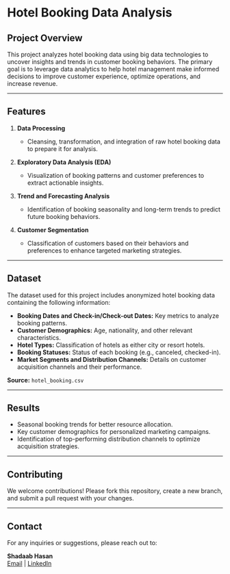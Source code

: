 # Hotel Booking Data Analysis

## Project Overview
This project analyzes hotel booking data using big data technologies to uncover insights and trends in customer booking behaviors. The primary goal is to leverage data analytics to help hotel management make informed decisions to improve customer experience, optimize operations, and increase revenue.

---

## Features

1. **Data Processing**
   - Cleansing, transformation, and integration of raw hotel booking data to prepare it for analysis.

2. **Exploratory Data Analysis (EDA)**
   - Visualization of booking patterns and customer preferences to extract actionable insights.

3. **Trend and Forecasting Analysis**
   - Identification of booking seasonality and long-term trends to predict future booking behaviors.

4. **Customer Segmentation**
   - Classification of customers based on their behaviors and preferences to enhance targeted marketing strategies.

---

## Dataset
The dataset used for this project includes anonymized hotel booking data containing the following information:

- **Booking Dates and Check-in/Check-out Dates:** Key metrics to analyze booking patterns.
- **Customer Demographics:** Age, nationality, and other relevant characteristics.
- **Hotel Types:** Classification of hotels as either city or resort hotels.
- **Booking Statuses:** Status of each booking (e.g., canceled, checked-in).
- **Market Segments and Distribution Channels:** Details on customer acquisition channels and their performance.

**Source:** `hotel_booking.csv`

---

## Results
- Seasonal booking trends for better resource allocation.
- Key customer demographics for personalized marketing campaigns.
- Identification of top-performing distribution channels to optimize acquisition strategies.

---

## Contributing
We welcome contributions! Please fork this repository, create a new branch, and submit a pull request with your changes.

---

## Contact
For any inquiries or suggestions, please reach out to:

**Shadaab Hasan**  
[Email](mailto:Shadaabhasan7@gmail.com) | [LinkedIn](https://www.linkedin.com/in/shadaab-hasan-4a9b92271/) 

